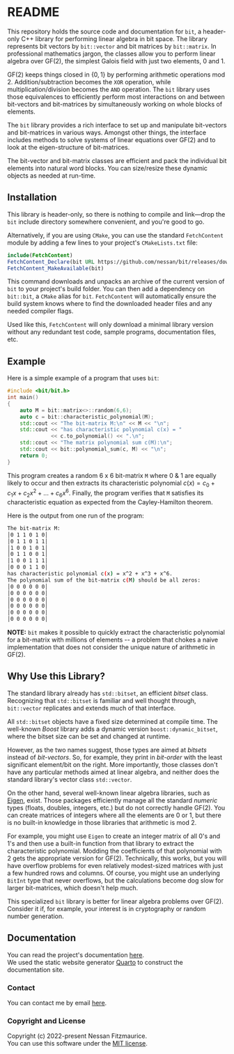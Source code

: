 # README

This repository holds the source code and documentation for `bit`, a header-only C++ library for performing linear algebra in bit space. The library represents bit vectors by `bit::vector` and bit matrices by `bit::matrix`. In professional mathematics jargon, the classes allow you to perform linear algebra over GF(2), the simplest Galois field with just two elements, 0 and 1.

GF(2) keeps things closed in $\{0, 1\}$ by performing arithmetic operations mod 2. Addition/subtraction becomes the `XOR` operation, while multiplication/division becomes the `AND` operation. The `bit` library uses those equivalences to efficiently perform most interactions on and between bit-vectors and bit-matrices by simultaneously working on whole blocks of elements.

The `bit` library provides a rich interface to set up and manipulate bit-vectors and bit-matrices in various ways. Amongst other things, the interface includes methods to solve systems of linear equations over GF(2) and to look at the eigen-structure of bit-matrices.

The bit-vector and bit-matrix classes are efficient and pack the individual bit elements into natural word blocks. You can size/resize these dynamic objects as needed at run-time.

## Installation

This library is header-only, so there is nothing to compile and link—drop the `bit` include directory somewhere convenient, and you're good to go.

Alternatively, if you are using `CMake`, you can use the standard `FetchContent` module by adding a few lines to your project's `CMakeLists.txt` file:

```cmake
include(FetchContent)
FetchContent_Declare(bit URL https://github.com/nessan/bit/releases/download/current/bit.zip)
FetchContent_MakeAvailable(bit)
```

This command downloads and unpacks an archive of the current version of `bit` to your project's build folder. You can then add a dependency on `bit::bit`, a `CMake` alias for `bit`. `FetchContent` will automatically ensure the build system knows where to find the downloaded header files and any needed compiler flags.

Used like this, `FetchContent` will only download a minimal library version without any redundant test code, sample programs, documentation files, etc.

## Example

Here is a simple example of a program that uses `bit`:

```cpp
#include <bit/bit.h>
int main()
{
    auto M = bit::matrix<>::random(6,6);
    auto c = bit::characteristic_polynomial(M);
    std::cout << "The bit-matrix M:\n" << M << "\n";
    std::cout << "has characteristic polynomial c(x) = "
              << c.to_polynomial() << ".\n";
    std::cout << "The matrix polynomial sum c(M):\n";
    std::cout << bit::polynomial_sum(c, M) << "\n";
    return 0;
}
```

This program creates a random 6 x 6 bit-matrix `M` where 0 & 1 are equally likely to occur and then extracts its characteristic polynomial $c(x) = c_0 + c_1 x + c_2 x^2 + ... + c_6 x^6$. Finally, the program verifies that `M` satisfies its characteristic equation as expected from the Cayley-Hamilton theorem.

Here is the output from one run of the program:

```sh
The bit-matrix M:
│0 1 1 0 1 0│
│0 1 1 0 1 1│
│1 0 0 1 0 1│
│0 1 1 0 0 1│
│1 0 0 1 1 1│
│0 0 0 1 1 0│
has characteristic polynomial c(x) = x^2 + x^3 + x^6.
The polynomial sum of the bit-matrix c(M) should be all zeros:
│0 0 0 0 0 0│
│0 0 0 0 0 0│
│0 0 0 0 0 0│
│0 0 0 0 0 0│
│0 0 0 0 0 0│
│0 0 0 0 0 0│
```

**NOTE:** `bit` makes it possible to quickly extract the characteristic polynomial for a bit-matrix with millions of elements -- ​a problem that chokes a naive implementation that does not consider the unique nature of arithmetic in GF(2).

## Why Use this Library?

The standard library already has `std::bitset`, an efficient _bitset_ class. Recognizing that `std::bitset` is familiar and well thought through, `bit::vector` replicates and extends much of that interface.

All `std::bitset` objects have a fixed size determined at compile time. The well-known _Boost_ library adds a dynamic version `boost::dynamic_bitset`, where the bitset size can be set and changed at runtime.

However, as the two names suggest, those types are aimed at _bitsets_ instead of _bit-vectors_. So, for example, they print in _bit-order_ with the least significant element/bit on the right. More importantly, those classes don't have any particular methods aimed at linear algebra, and neither does the standard library's vector class `std::vector`.

On the other hand, several well-known linear algebra libraries, such as [Eigen](https://eigen.tuxfamily.org/overview.php?title=Main_Page), exist. Those packages efficiently manage all the standard _numeric_ types (floats, doubles, integers, etc.) but do not correctly handle GF(2). You can create matrices of integers where all the elements are 0 or 1, but there is no built-in knowledge in those libraries that arithmetic is mod 2.

For example, you might use `Eigen` to create an integer matrix of all 0's and 1's and then use a built-in function from that library to extract the characteristic polynomial. Modding the coefficients of that polynomial with 2 gets the appropriate version for GF(2). Technically, this works, but you will have overflow problems for even relatively modest-sized matrices with just a few hundred rows and columns. Of course, you might use an underlying `BitInt` type that never overflows, but the calculations become dog slow for larger bit-matrices, which doesn't help much.

This specialized `bit` library is better for linear algebra problems over GF(2). Consider it if, for example, your interest is in cryptography or random number generation.

## Documentation

You can read the project's documentation [here](https://nessan.github.io/bit/). \
We used the static website generator [Quarto](https://quarto.org) to construct the documentation site.

### Contact

You can contact me by email [here](mailto:nzznfitz+gh@icloud.com).

### Copyright and License

Copyright (c) 2022-present Nessan Fitzmaurice. \
You can use this software under the [MIT license](https://opensource.org/license/mit).
